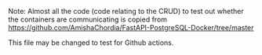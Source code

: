 Note: Almost all the code (code relating to the CRUD) to test out whether the containers are communicating is copied from https://github.com/AmishaChordia/FastAPI-PostgreSQL-Docker/tree/master <br>

This file may be changed to test for Github actions.
